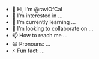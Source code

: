 - 👋 Hi, I’m @raviOfCal
- 👀 I’m interested in ...
- 🌱 I’m currently learning ...
- 💞️ I’m looking to collaborate on ...
- 📫 How to reach me ...
- 😄 Pronouns: ...
- ⚡ Fun fact: ...

<!---
raviOfCal/raviOfCal is a ✨ special ✨ repository because its `README.md` (this file) appears on your GitHub profile.
You can click the Preview link to take a look at your changes.
--->

